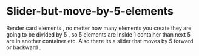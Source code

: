 # Slider-but-move-by-5-elements
Render card elements , no metter how many elements you create they are going to be divided by 5 , so 5 elements are inside 1 container than next 5 are in another container etc. Also there its a slider that moves by 5 forward or backward .
